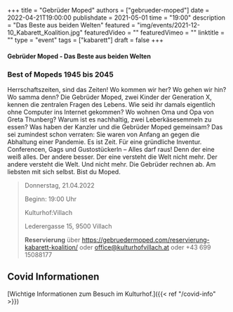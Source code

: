 +++
title = "Gebrüder Moped"
authors = ["gebrueder-moped"]
date = 2022-04-21T19:00:00
publishdate = 2021-05-01
time = "19:00"
description = "Das Beste aus beiden Welten"
featured = "img/events/2021-12-10_Kabarett_Koalition.jpg"
featuredVideo = ""
featuredVimeo = ""
linktitle = ""
type = "event"
tags = ["kabarett"]
draft = false
+++

#### Gebrüder Moped - Das Beste aus beiden Welten

### Best of Mopeds 1945 bis 2045

Herrschaftszeiten, sind das Zeiten! Wo kommen wir her? Wo gehen wir hin? Wo samma denn? Die Gebrüder Moped, zwei Kinder der Generation X, kennen die zentralen Fragen des Lebens. 
Wie seid ihr damals eigentlich ohne Computer ins Internet gekommen? Wo wohnen Oma und Opa von Greta Thunberg? Warum ist es nachhaltig, zwei Leberkäsesemmeln zu essen? Was haben der Kanzler und die Gebrüder Moped gemeinsam?
Das sei zumindest schon verraten: Sie waren von Anfang an gegen die Abhaltung einer Pandemie. Es ist Zeit. Für eine gründliche Inventur. Conferencen, Gags und Gustostückerln – Alles darf raus! Denn der eine weiß alles. Der andere besser. Der eine versteht die Welt nicht mehr. Der andere versteht die Welt. Und nicht mehr.
Die Gebrüder rechnen ab. Am liebsten mit sich selbst. Bist du Moped. 


>Donnerstag, 21.04.2022
>
>Beginn: 19:00 Uhr
>
>Kulturhof:Villach
>
>Lederergasse 15, 9500 Villach
>
>**Reservierung** über https://gebruedermoped.com/reservierung-kabarett-koalition/  oder office@kulturhofvillach.at oder +43 699 15088177





## Covid Informationen

[Wichtige Informationen zum Besuch im Kulturhof.]({{< ref "/covid-info" >}})
